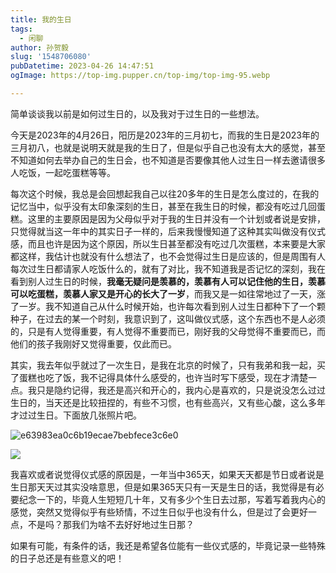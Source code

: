 ```yaml
---
title: 我的生日
tags:
  - 闲聊
author: 孙贺毅
slug: '1548706080'
pubDatetime: 2023-04-26 14:47:51
ogImage: https://top-img.pupper.cn/top-img/top-img-95.webp

---
```


简单谈谈我以前是如何过生日的，以及我对于过生日的一些想法。

<!-- more -->

今天是2023年的4月26日，阳历是2023年的三月初七，而我的生日是2023年的三月初八，也就是说明天就是我的生日了，但是似乎自己也没有太大的感觉，甚至不知道如何去举办自己的生日会，也不知道是否要像其他人过生日一样去邀请很多人吃饭，一起吃蛋糕等等。

每次这个时候，我总是会回想起我自己以往20多年的生日是怎么度过的，在我的记忆当中，似乎没有太印象深刻的生日，甚至在我生日的时候，都没有吃过几回蛋糕。这里的主要原因是因为父母似乎对于我的生日并没有一个计划或者说是安排，只觉得就当这一年中的其实日子一样的，后来我慢慢知道了这种其实叫做没有仪式感，而且也许是因为这个原因，所以生日甚至都没有吃过几次蛋糕，本来要是大家都这样，我估计也就没有什么想法了，也不会觉得过生日是应该的，但是周围有人每次过生日都请家人吃饭什么的，就有了对比，我不知道我是否记忆的深刻，我在看到别人过生日的时候，**我毫无疑问是羡慕的，羡慕有人可以记住他的生日，羡慕可以吃蛋糕，羡慕人家又是开心的长大了一岁**，而我又是一如往常地过了一天，涨了一岁。我不知道自己从什么时候开始，也许每次看到别人过生日都种下了一个颗种子，在过去的某一个时刻，我意识到了，这叫做仪式感，这个东西也不是人必须的，只是有人觉得重要，有人觉得不重要而已，刚好我的父母觉得不重要而已，而他们的孩子我刚好又觉得重要，仅此而已。

其实，我去年似乎就过了一次生日，是我在北京的时候了，只有我弟和我一起，买了蛋糕也吃了饭，我不记得具体什么感受的，也许当时写下感受，现在才清楚一点。我只是隐约记得，我还是高兴和开心的，我内心是喜欢的，只是说没怎么过过生日的，当天还是比较扭捏的，有些不习惯，也有些高兴，又有些心酸，这么多年才过过生日。下面放几张照片吧。

![e63983ea0c6b19ecae7bebfece3c6e0](https://shyblog.oss-cn-beijing.aliyuncs.com/img/e63983ea0c6b19ecae7bebfece3c6e0.jpg)

![](https://shyblog.oss-cn-beijing.aliyuncs.com/img/e63983ea0c6b19ecae7bebfece3c6e0-1682493547803-2.jpg)

我喜欢或者说觉得仪式感的原因是，一年当中365天，如果天天都是节日或者说是生日那天天过其实没啥意思，但是如果365天只有一天是生日的话，我觉得是有必要纪念一下的，毕竟人生短短几十年，又有多少个生日去过那，写着写着我内心的感觉，突然又觉得似乎有些矫情，不过生日似乎也没有什么，但是过了会更好一点，不是吗？那我们为啥不去好好地过生日那？

如果有可能，有条件的话，我还是希望各位能有一些仪式感的，毕竟记录一些特殊的日子总还是有些意义的吧！
